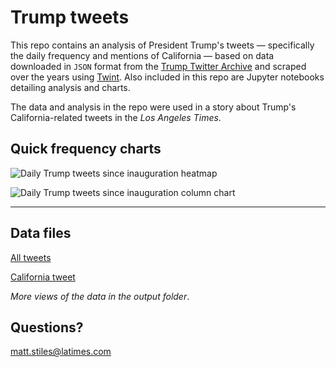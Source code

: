 # Trump tweets

This repo contains an analysis of President Trump's tweets — specifically the daily frequency and mentions of California — based on data downloaded in `JSON` format from the [Trump Twitter Archive](http://www.trumptwitterarchive.com/archive) and scraped over the years using [Twint](https://github.com/twintproject/twint). Also included in this repo are Jupyter notebooks detailing analysis and charts. 

The data and analysis in the repo were used in a story about Trump's California-related tweets in the *Los Angeles Times*.

## Quick frequency charts

![Daily Trump tweets since inauguration heatmap](https://raw.githubusercontent.com/stiles/notebooks/master/trump-tweets/trump_freq_prez_heatmap.png)

![Daily Trump tweets since inauguration column chart](https://raw.githubusercontent.com/stiles/notebooks/master/trump-tweets/trump_freq_prez_bar.png)

---

## Data files

[All tweets](https://github.com/stiles/notebooks/blob/master/trump-tweets/output/trump-tweets-all.csv)

[California tweet](https://github.com/stiles/notebooks/blob/master/trump-tweets/output/cali-tweets.csv)

*More views of the data in the output folder*. 

## Questions? 

[matt.stiles@latimes.com](matt.stiles@latimes.com)